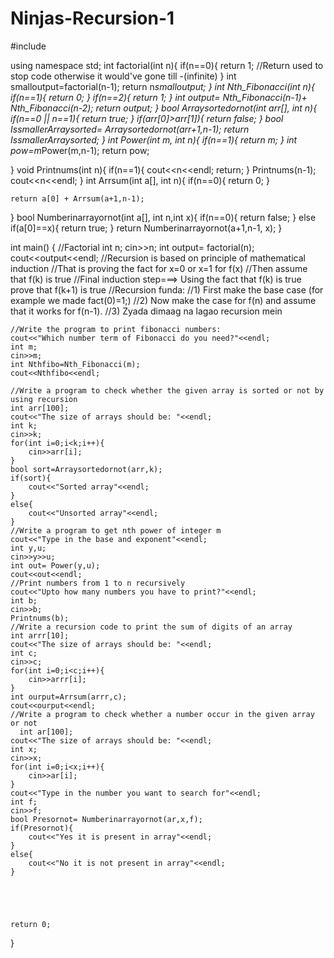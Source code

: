# Ninjas-Recursion-1
#include <iostream>

using namespace std;
int factorial(int n){
    if(n==0){
        return 1; //Return used to stop code otherwise it would've gone till -(infinite)
    }
    int smalloutput=factorial(n-1);
    return n*smalloutput;
}
int Nth_Fibonacci(int n){
    if(n==1){
        return 0;
    }
    if(n==2){
        return 1;
    }
    int output= Nth_Fibonacci(n-1)+ Nth_Fibonacci(n-2);
    return output;
}
bool Arraysortedornot(int arr[], int n){
    if(n==0 || n==1){
        return true;
    }
    if(arr[0]>arr[1]){
        return false;
    }
    bool IssmallerArraysorted= Arraysortedornot(arr+1,n-1);
       return IssmallerArraysorted;
}
int Power(int m, int n){
   if(n==1){
    return m;
   }
    int pow=m*Power(m,n-1);
    return pow;

}
void Printnums(int n){
    if(n==1){
        cout<<n<<endl;
        return;
    }
    Printnums(n-1);
    cout<<n<<endl;
}
int Arrsum(int a[], int n){
    if(n==0){
        return 0;
    }

    return a[0] + Arrsum(a+1,n-1);


}
bool Numberinarrayornot(int a[], int n,int x){
    if(n==0){
        return false;
    }
    else if(a[0]==x){
        return true;
    }
    return Numberinarrayornot(a+1,n-1, x);
}

int main()
{
    //Factorial
    int n;
    cin>>n;
    int output= factorial(n);
    cout<<output<<endl;
    //Recursion is based on principle of mathematical induction
    //That is proving the fact for x=0 or x=1 for f(x)
    //Then assume that f(k) is true
    //Final induction step===> Using the fact that f(k) is true prove that f(k+1) is true
    //Recursion funda:
    //1) First make the base case (for example we made fact(0)=1;)
    //2) Now make the case for f(n) and assume that it works for f(n-1).
    //3) Zyada dimaag na lagao recursion mein




    //Write the program to print fibonacci numbers:
    cout<<"Which number term of Fibonacci do you need?"<<endl;
    int m;
    cin>>m;
    int Nthfibo=Nth_Fibonacci(m);
    cout<<Nthfibo<<endl;

    //Write a program to check whether the given array is sorted or not by using recursion
    int arr[100];
    cout<<"The size of arrays should be: "<<endl;
    int k;
    cin>>k;
    for(int i=0;i<k;i++){
        cin>>arr[i];
    }
    bool sort=Arraysortedornot(arr,k);
    if(sort){
        cout<<"Sorted array"<<endl;
    }
    else{
        cout<<"Unsorted array"<<endl;
    }
    //Write a program to get nth power of integer m
    cout<<"Type in the base and exponent"<<endl;
    int y,u;
    cin>>y>>u;
    int out= Power(y,u);
    cout<<out<<endl;
    //Print numbers from 1 to n recursively
    cout<<"Upto how many numbers you have to print?"<<endl;
    int b;
    cin>>b;
    Printnums(b);
    //Write a recursion code to print the sum of digits of an array
    int arrr[10];
    cout<<"The size of arrays should be: "<<endl;
    int c;
    cin>>c;
    for(int i=0;i<c;i++){
        cin>>arrr[i];
    }
    int ourput=Arrsum(arrr,c);
    cout<<ourput<<endl;
    //Write a program to check whether a number occur in the given array or not
      int ar[100];
    cout<<"The size of arrays should be: "<<endl;
    int x;
    cin>>x;
    for(int i=0;i<x;i++){
        cin>>ar[i];
    }
    cout<<"Type in the number you want to search for"<<endl;
    int f;
    cin>>f;
    bool Presornot= Numberinarrayornot(ar,x,f);
    if(Presornot){
        cout<<"Yes it is present in array"<<endl;
    }
    else{
        cout<<"No it is not present in array"<<endl;
    }





    return 0;
}

